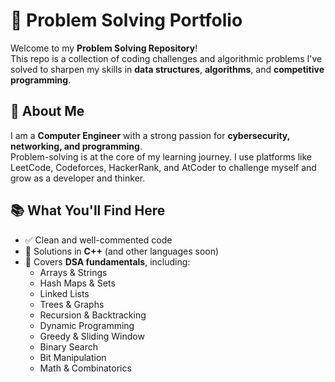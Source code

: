 # 🧠 Problem Solving Portfolio

Welcome to my **Problem Solving Repository**!  
This repo is a collection of coding challenges and algorithmic problems I've solved to sharpen my skills in **data structures**, **algorithms**, and **competitive programming**.

## 🚀 About Me

I am a **Computer Engineer** with a strong passion for **cybersecurity, networking, and programming**.  
Problem-solving is at the core of my learning journey. I use platforms like LeetCode, Codeforces, HackerRank, and AtCoder to challenge myself and grow as a developer and thinker.

## 📚 What You'll Find Here

- ✅ Clean and well-commented code
- 🧩 Solutions in **C++** (and other languages soon)
- 🧠 Covers **DSA fundamentals**, including:
  - Arrays & Strings
  - Hash Maps & Sets
  - Linked Lists
  - Trees & Graphs
  - Recursion & Backtracking
  - Dynamic Programming
  - Greedy & Sliding Window
  - Binary Search
  - Bit Manipulation
  - Math & Combinatorics
